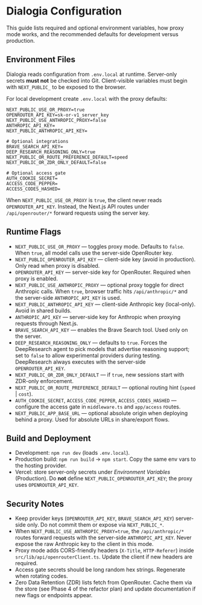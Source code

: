 # Dialogia Configuration

This guide lists required and optional environment variables, how proxy mode works, and the
recommended defaults for development versus production.

## Environment Files

Dialogia reads configuration from `.env.local` at runtime. Server-only secrets **must not** be
checked into Git. Client-visible variables must begin with `NEXT_PUBLIC_` to be exposed to the
browser.

For local development create `.env.local` with the proxy defaults:

```
NEXT_PUBLIC_USE_OR_PROXY=true
OPENROUTER_API_KEY=sk-or-v1_server_key
NEXT_PUBLIC_USE_ANTHROPIC_PROXY=false
ANTHROPIC_API_KEY=
NEXT_PUBLIC_ANTHROPIC_API_KEY=

# Optional integrations
BRAVE_SEARCH_API_KEY=
DEEP_RESEARCH_REASONING_ONLY=true
NEXT_PUBLIC_OR_ROUTE_PREFERENCE_DEFAULT=speed
NEXT_PUBLIC_OR_ZDR_ONLY_DEFAULT=false

# Optional access gate
AUTH_COOKIE_SECRET=
ACCESS_CODE_PEPPER=
ACCESS_CODES_HASHED=
```

When `NEXT_PUBLIC_USE_OR_PROXY` is `true`, the client never reads `OPENROUTER_API_KEY`. Instead, the
Next.js API routes under `/api/openrouter/*` forward requests using the server key.

## Runtime Flags

- `NEXT_PUBLIC_USE_OR_PROXY` — toggles proxy mode. Defaults to `false`. When `true`, all model calls
  use the server-side OpenRouter key.
- `NEXT_PUBLIC_OPENROUTER_API_KEY` — client-side key (avoid in production). Only read when proxy is
  disabled.
- `OPENROUTER_API_KEY` — server-side key for OpenRouter. Required when proxy is enabled.
- `NEXT_PUBLIC_USE_ANTHROPIC_PROXY` — optional proxy toggle for direct Anthropic calls. When `true`,
  browser traffic hits `/api/anthropic/*` and the server-side `ANTHROPIC_API_KEY` is used.
- `NEXT_PUBLIC_ANTHROPIC_API_KEY` — client-side Anthropic key (local-only). Avoid in shared builds.
- `ANTHROPIC_API_KEY` — server-side key for Anthropic when proxying requests through Next.js.
- `BRAVE_SEARCH_API_KEY` — enables the Brave Search tool. Used only on the server.
- `DEEP_RESEARCH_REASONING_ONLY` — defaults to `true`. Forces the DeepResearch agent to pick models
  that advertise reasoning support; set to `false` to allow experimental providers during testing.
  DeepResearch always executes with the server-side `OPENROUTER_API_KEY`.
- `NEXT_PUBLIC_OR_ZDR_ONLY_DEFAULT` — if `true`, new sessions start with ZDR-only enforcement.
- `NEXT_PUBLIC_OR_ROUTE_PREFERENCE_DEFAULT` — optional routing hint (`speed` | `cost`).
- `AUTH_COOKIE_SECRET`, `ACCESS_CODE_PEPPER`, `ACCESS_CODES_HASHED` — configure the access gate in
  `middleware.ts` and `app/access` routes.
- `NEXT_PUBLIC_APP_BASE_URL` — optional absolute origin when deploying behind a proxy. Used for
  absolute URLs in share/export flows.

## Build and Deployment

- Development: `npm run dev` (loads `.env.local`).
- Production build: `npm run build` → `npm start`. Copy the same env vars to the hosting provider.
- Vercel: store server-only secrets under *Environment Variables* (Production). Do **not** define
  `NEXT_PUBLIC_OPENROUTER_API_KEY`; the proxy uses `OPENROUTER_API_KEY`.

## Security Notes

- Keep provider keys (`OPENROUTER_API_KEY`, `BRAVE_SEARCH_API_KEY`) server-side only. Do not commit
  them or expose via `NEXT_PUBLIC_*`.
- When `NEXT_PUBLIC_USE_ANTHROPIC_PROXY=true`, the `/api/anthropic/*` routes forward requests with
  the server-side `ANTHROPIC_API_KEY`. Never expose the raw Anthropic key to the client in this mode.
- Proxy mode adds CORS-friendly headers (`X-Title`, `HTTP-Referer`) inside
  `src/lib/api/openrouterClient.ts`. Update the client if new headers are required.
- Access gate secrets should be long random hex strings. Regenerate when rotating codes.
- Zero Data Retention (ZDR) lists fetch from OpenRouter. Cache them via the store (see Phase 4 of
  the refactor plan) and update documentation if new flags or endpoints appear.
